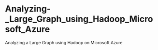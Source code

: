 # Analyzing-_Large_Graph_using_Hadoop_Microsoft_Azure
Analyzing a Large Graph using Hadoop on Microsoft Azure
